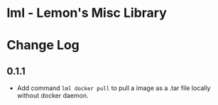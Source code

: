 # lml - Lemon's Misc Library

# Change Log

## 0.1.1

- Add command ``lml docker pull`` to pull a image as a .tar file locally without docker daemon.